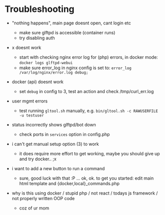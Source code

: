 # Troubleshooting

- "nothing happens", main page doesnt open, cant login etc
    - make sure glftpd is accessible (container runs)
    - try disabling auth

- x doesnt work
    - start with checking nginx error log for (php) errors, in docker mode: `docker logs glftpd-webui`
    - make sure error_log in nginx config is set to: `error_log  /var/log/nginx/error.log debug;`
     
- docker (api) doesnt work
    - set `debug` in config to 3, test an action and check /tmp/curl_err.log

- user mgmt errors
    - test running `gltool.sh` manually,  e.g. `bin/gltool.sh -c RAWUSERFILE -u testuser`

- status incorrectly shows glftpd/bot down 
    - check ports in `services` option in config.php

- i can't get manual setup option (3) to work
    - it does require more effort to get working, maybe you should give up and try docker.. ;x

- i want to add a new button to run a command
    - sure, good luck with that :P ... ok, ok. to get you started: edit main html template and {docker,local}_commands.php

-  why is this using docker / stupid php / not react / todays js framework / not properly written OOP code 
    - coz of ur mom
